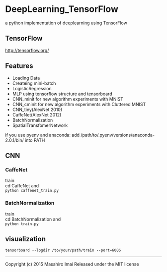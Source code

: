 # DeepLearning_TensorFlow
a python implementation of deeplearning using TensorFlow

## TensorFlow ##
http://tensorflow.org/

## Features

- Loading Data
- Createing mini-batch
- LogisticRegression
- MLP using tensorflow structure and tensorboard
- CNN_minit for new algorithm experiments with MNIST
- CNN_cminit for new algorithm experiments with Cluttered MNIST
- CNN_tiny(AlexNet 2010)
- CaffeNet(AlexNet 2012)
- BatchNormalization
- SpatialTransfomerNetwork

if you use pyenv and anaconda:
add /path/to/.pyenv/versions/anaconda-2.0.1/bin/ into PATH

## CNN
### CaffeNet
train  
cd CaffeNet and  
`python caffenet_train.py`

### BatchNormalization
train  
cd BatchNormalization and  
`python train.py`


## visualization  
`tensorboard --logdir /to/your/path/train --port=6006`



---

Copyright (c) 2015 Masahiro Imai
Released under the MIT license
